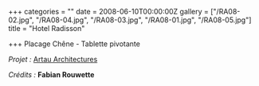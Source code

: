 +++
categories = ""
date = 2008-06-10T00:00:00Z
gallery = ["/RA08-02.jpg", "/RA08-04.jpg", "/RA08-03.jpg", "/RA08-01.jpg", "/RA08-05.jpg"]
title = "Hotel Radisson"

+++
Placage Chêne - Tablette pivotante

_Projet :_ [Artau Architectures](https://www.artau.be/0132/fr/Accueil)

_Crédits :_ **Fabian Rouwette**